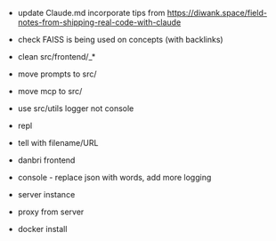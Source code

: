 * update Claude.md incorporate tips from https://diwank.space/field-notes-from-shipping-real-code-with-claude
* check FAISS is being used on concepts (with backlinks)
* clean src/frontend/_*
* move prompts to src/
* move mcp to src/
* use src/utils logger not console
* repl
* tell with filename/URL
* danbri frontend
* console - replace json with words, add more logging

* server instance
* proxy from server
* docker install